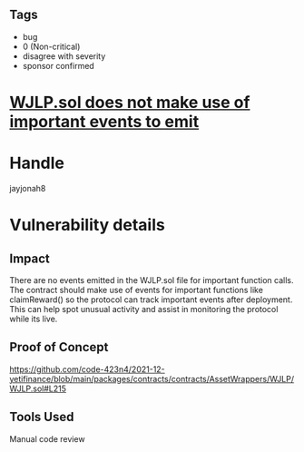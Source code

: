 ## Tags

- bug
- 0 (Non-critical)
- disagree with severity
- sponsor confirmed

# [WJLP.sol does not make use of important events to emit ](https://github.com/code-423n4/2021-12-yetifinance-findings/issues/62) 

# Handle

jayjonah8


# Vulnerability details

## Impact
There are no events emitted in the WJLP.sol file for important function calls.  The contract should make use of events for important functions like claimReward() so the protocol can track important events after deployment.  This can help spot unusual activity and assist in monitoring the protocol while its live.  

## Proof of Concept
https://github.com/code-423n4/2021-12-yetifinance/blob/main/packages/contracts/contracts/AssetWrappers/WJLP/WJLP.sol#L215

## Tools Used
Manual code review 




